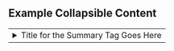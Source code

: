 
## Example Collapsible Content

<table><tbody ><tr><td><details><summary>
	Title for the Summary Tag Goes Here
</summary><br>

Body of the <code>details</code> tag goes here.

```js
const name = {
		first: 'John',
		'last name': 'Doe',
		dob: {
			year: 1970,
			month: 'January'
	}
}
```
	
</details></td></tr></tbody>
</table>

